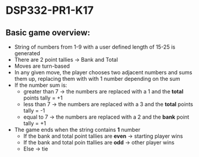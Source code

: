 # DSP332-PR1-K17

## Basic game overview:
* String of numbers from 1-9 with a user defined length of 15-25 is generated
* There are 2 point tallies -> Bank and Total
* Moves are turn-based
* In any given move, the player chooses two adjacent numbers and sums them up, replacing them with with 1 number depending on the sum
* If the number sum is:
    * greater than 7 -> the numbers are replaced with a 1 and the **total** points tally = +1
    * less than 7 -> the numbers are replaced with a 3 and the **total** points tally = -1
    * equal to 7 -> the numbers are replaced with a 2 and the **bank** point tally = +1
* The game ends when the string contains **1** number
    * If the bank and total point tallies are **even** -> starting player wins
    * If the bank and total poin ttallies are **odd** -> other player wins
    * Else -> tie
